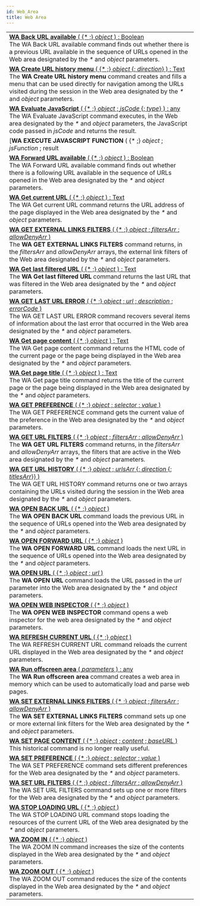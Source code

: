 ```yaml
---
id: Web_Area
title: Web Area
---
```

||
|---|
|[**WA Back URL available** ( {* ;} *object* ) : Boolean](../../commands-legacy/wa-back-url-available)<br/>The WA Back URL available command finds out whether there is a previous URL available in the sequence of URLs opened in the Web area designated by the *\** and *object* parameters.|
|[**WA Create URL history menu** ( {* ;} *object* {; *direction*} ) : Text](../../commands-legacy/wa-create-url-history-menu)<br/>The **WA Create URL history menu** command creates and fills a menu that can be used directly for navigation among the URLs visited during the session in the Web area designated by the *\** and *object* parameters.|
|[**WA Evaluate JavaScript** ( {* ;} *object* ; *jsCode* {; *type*} )  : any](../../commands-legacy/wa-evaluate-javascript)<br/>The WA Evaluate JavaScript command executes, in the Web area designated by the *\** and *object* parameters, the JavaScript code passed in *jsCode* and returns the result.|
|[**WA EXECUTE JAVASCRIPT FUNCTION** ( {* ;} *object* ; *jsFunction* ; result|* {; *param*}{; *param2* ; ... ; *paramN*} )](../../commands-legacy/wa-execute-javascript-function)<br/>The WA EXECUTE JAVASCRIPT FUNCTION command executes, in the Web area designated by the *\** and *object* parameters, the JavaScript function *jsFunction* and optionally returns its result in the *result* parameter.|
|[**WA Forward URL available** ( {* ;} *object* ) : Boolean](../../commands-legacy/wa-forward-url-available)<br/>The WA Forward URL available command finds out whether there is a following URL available in the sequence of URLs opened in the Web area designated by the *\** and *object* parameters.|
|[**WA Get current URL** ( {* ;} *object* ) : Text](../../commands-legacy/wa-get-current-url)<br/>The WA Get current URL command returns the URL address of the page displayed in the Web area designated by the *\** and *object* parameters.|
|[**WA GET EXTERNAL LINKS FILTERS** ( {* ;} *object* ; *filtersArr* ; *allowDenyArr* )](../../commands-legacy/wa-get-external-links-filters)<br/>The **WA GET EXTERNAL LINKS FILTERS** command returns, in the *filtersArr* and *allowDenyArr* arrays, the external link filters of the Web area designated by the *\** and *object* parameters.|
|[**WA Get last filtered URL** ( {* ;} *object* ) : Text](../../commands-legacy/wa-get-last-filtered-url)<br/>The **WA Get last filtered URL** command returns the last URL that was filtered in the Web area designated by the *\** and *object* parameters.|
|[**WA GET LAST URL ERROR** ( {* ;} *object* ; *url* ; *description* ; *errorCode* )](../../commands-legacy/wa-get-last-url-error)<br/>The WA GET LAST URL ERROR command recovers several items of information about the last error that occurred in the Web area designated by the *\** and *object* parameters.|
|[**WA Get page content** ( {* ;} *object* ) : Text](../../commands-legacy/wa-get-page-content)<br/>The WA Get page content command returns the HTML code of the current page or the page being displayed in the Web area designated by the *\** and *object* parameters.|
|[**WA Get page title** ( {* ;} *object* ) : Text](../../commands-legacy/wa-get-page-title)<br/>The WA Get page title command returns the title of the current page or the page being displayed in the Web area designated by the *\** and *object* parameters.|
|[**WA GET PREFERENCE** ( {* ;} *object* ; *selector* ; *value* )](../../commands-legacy/wa-get-preference)<br/>The WA GET PREFERENCE command gets the current value of the preference in the Web area designated by the *\** and *object* parameters.|
|[**WA GET URL FILTERS** ( {* ;} *object* ; *filtersArr* ; *allowDenyArr* )](../../commands-legacy/wa-get-url-filters)<br/>The **WA GET URL FILTERS** command returns, in the *filtersArr* and *allowDenyArr* arrays, the filters that are active in the Web area designated by the *\** and *object* parameters.|
|[**WA GET URL HISTORY** ( {* ;} *object* ; *urlsArr* {; *direction* {; *titlesArr*}} )](../../commands-legacy/wa-get-url-history)<br/>The WA GET URL HISTORY command returns one or two arrays containing the URLs visited during the session in the Web area designated by the *\** and *object* parameters.|
|[**WA OPEN BACK URL** ( {* ;} *object* )](../../commands-legacy/wa-open-back-url)<br/>The **WA OPEN BACK URL** command loads the previous URL in the sequence of URLs opened into the Web area designated by the *\** and *object* parameters.|
|[**WA OPEN FORWARD URL** ( {* ;} *object* )](../../commands-legacy/wa-open-forward-url)<br/>The **WA OPEN FORWARD URL** command loads the next URL in the sequence of URLs opened into the Web area designated by the *\** and *object* parameters.|
|[**WA OPEN URL** ( {* ;} *object* ; *url* )](../../commands-legacy/wa-open-url)<br/>The **WA OPEN URL** command loads the URL passed in the *url* parameter into the Web area designated by the *\** and *object* parameters.|
|[**WA OPEN WEB INSPECTOR** ( {* ;} *object* )](../../commands-legacy/wa-open-web-inspector)<br/>The **WA OPEN WEB INSPECTOR** command opens a web inspector for the web area designated by the *\** and *object* parameters.|
|[**WA REFRESH CURRENT URL** ( {* ;} *object* )](../../commands-legacy/wa-refresh-current-url)<br/>The WA REFRESH CURRENT URL command reloads the current URL displayed in the Web area designated by the *\** and *object* parameters.|
|[**WA Run offscreen area** ( *parameters* ) : any](../../commands-legacy/wa-run-offscreen-area)<br/>The **WA Run offscreen area** command creates a web area in memory which can be used to automatically load and parse web pages.|
|[**WA SET EXTERNAL LINKS FILTERS** ( {* ;} *object* ; *filtersArr* ; *allowDenyArr* )](../../commands-legacy/wa-set-external-links-filters)<br/>The **WA SET EXTERNAL LINKS FILTERS** command sets up one or more external link filters for the Web area designated by the *\** and *object* parameters.|
|[**WA SET PAGE CONTENT** ( {* ;} *object* ; *content* ; *baseURL* )](../../commands-legacy/wa-set-page-content)<br/>This historical command is no longer really useful.|
|[**WA SET PREFERENCE** ( {* ;} *object* ; *selector* ; *value* )](../../commands-legacy/wa-set-preference)<br/>The WA SET PREFERENCE command sets different preferences for the Web area designated by the *\** and *object* parameters.|
|[**WA SET URL FILTERS** ( {* ;} *object* ; *filtersArr* ; *allowDenyArr* )](../../commands-legacy/wa-set-url-filters)<br/>The WA SET URL FILTERS command sets up one or more filters for the Web area designated by the *\** and *object* parameters.|
|[**WA STOP LOADING URL** ( {* ;} *object* )](../../commands-legacy/wa-stop-loading-url)<br/>The WA STOP LOADING URL command stops loading the resources of the current URL of the Web area designated by the *\** and *object* parameters.|
|[**WA ZOOM IN** ( {* ;} *object* )](../../commands-legacy/wa-zoom-in)<br/>The WA ZOOM IN command increases the size of the contents displayed in the Web area designated by the *\** and *object* parameters.|
|[**WA ZOOM OUT** ( {* ;} *object* )](../../commands-legacy/wa-zoom-out)<br/>The WA ZOOM OUT command reduces the size of the contents displayed in the Web area designated by the *\** and *object* parameters.|
